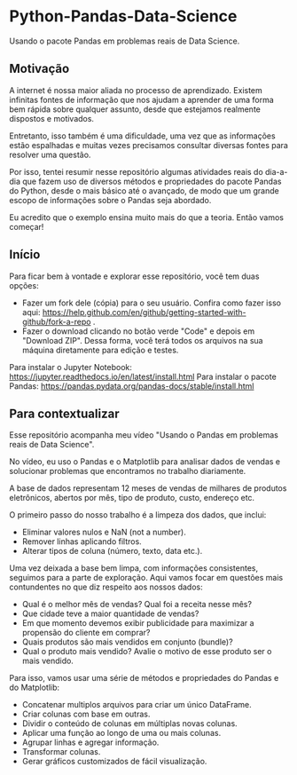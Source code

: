 # Python-Pandas-Data-Science
Usando o pacote Pandas em problemas reais de Data Science.

## Motivação
A internet é nossa maior aliada no processo de aprendizado. Existem infinitas fontes de informação que nos ajudam a aprender de uma forma bem rápida sobre qualquer assunto, desde que estejamos realmente dispostos e motivados.

Entretanto, isso também é uma dificuldade, uma vez que as informações estão espalhadas e muitas vezes precisamos consultar diversas fontes para resolver uma questão.

Por isso, tentei resumir nesse repositório algumas atividades reais do dia-a-dia que fazem uso de diversos métodos e propriedades do pacote Pandas do Python, desde o mais básico até o avançado, de modo que um grande escopo de informações sobre o Pandas seja abordado.

Eu acredito que o exemplo ensina muito mais do que a teoria. Então vamos começar!

## Início
Para ficar bem à vontade e explorar esse repositório, você tem duas opções:

* Fazer um fork dele (cópia) para o seu usuário. Confira como fazer isso aqui: https://help.github.com/en/github/getting-started-with-github/fork-a-repo .
* Fazer o download clicando no botão verde "Code" e depois em "Download ZIP". Dessa forma, você terá todos os arquivos na sua máquina diretamente para edição e testes.

Para instalar o Jupyter Notebook:	https://jupyter.readthedocs.io/en/latest/install.html
Para instalar o pacote Pandas:		https://pandas.pydata.org/pandas-docs/stable/install.html


## Para contextualizar
Esse repositório acompanha meu vídeo "Usando o Pandas em problemas reais de Data Science".

No vídeo, eu uso o Pandas e o Matplotlib para analisar dados de vendas e solucionar problemas que encontramos no trabalho diariamente.

A base de dados representam 12 meses de vendas de milhares de produtos eletrônicos, abertos por mês, tipo de produto, custo, endereço etc.

O primeiro passo do nosso trabalho é a limpeza dos dados, que inclui:
* Eliminar valores nulos e NaN (not a number).
* Remover linhas aplicando filtros.
* Alterar tipos de coluna (número, texto, data etc.).

Uma vez deixada a base bem limpa, com informações consistentes, seguimos para a parte de exploração. Aqui vamos focar em questões mais contundentes no que diz respeito aos nossos dados:
* Qual é o melhor mês de vendas? Qual foi a receita nesse mês?
* Que cidade teve a maior quantidade de vendas?
* Em que momento devemos exibir publicidade para maximizar a propensão do cliente em comprar?
* Quais produtos são mais vendidos em conjunto (bundle)?
* Qual o produto mais vendido? Avalie o motivo de esse produto ser o mais vendido.

Para isso, vamos usar uma série de métodos e propriedades do Pandas e do Matplotlib:
* Concatenar multiplos arquivos para criar um único DataFrame.
* Criar colunas com base em outras.
* Dividir o conteúdo de colunas em múltiplas novas colunas.
* Aplicar uma função ao longo de uma ou mais colunas.
* Agrupar linhas e agregar informação.
* Transformar colunas.
* Gerar gráficos customizados de fácil visualização.

